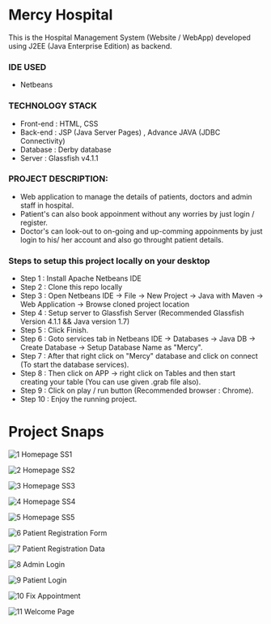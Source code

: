 # Mercy Hospital
This is the Hospital Management System (Website / WebApp) developed using J2EE (Java Enterprise Edition) as backend.

### IDE USED 
- Netbeans

### TECHNOLOGY STACK
- Front-end : HTML, CSS 
- Back-end : JSP (Java Server Pages) , Advance JAVA (JDBC Connectivity)
- Database : Derby database
- Server : Glassfish v4.1.1

### PROJECT DESCRIPTION: 
- Web application to manage the details of patients, doctors and admin staff in hospital.
- Patient's can also book appoinment without any worries by just login / register.
- Doctor's can look-out to on-going and up-comming appoinments by just login to his/ her account and also go throught patient details.

### Steps to setup this project locally on your desktop
- Step 1 : Install Apache Netbeans IDE
- Step 2 : Clone this repo locally
- Step 3 : Open Netbeans IDE -> File -> New Project -> Java with Maven -> Web Application -> Browse cloned project location 
- Step 4 : Setup server to Glassfish Server (Recommended Glassfish Version 4.1.1 && Java version 1.7)
- Step 5 : Click Finish.
- Step 6 : Goto services tab in Netbeans IDE -> Databases -> Java DB -> Create Database -> Setup Database Name as "Mercy".
- Step 7 : After that right click on "Mercy" database and click on connect (To start the database services).
- Step 8 : Then click on APP -> right click on Tables and then start creating your table (You can use given .grab file also).
- Step 9 : Click on play / run button (Recommended browser : Chrome). 
- Step 10 : Enjoy the running project.

# Project Snaps
![1  Homepage SS1](https://user-images.githubusercontent.com/56185636/139746196-7746a2b7-9613-443f-9937-f3dbe2923d82.png)

![2  Homepage SS2](https://user-images.githubusercontent.com/56185636/139746219-b115052c-7e12-44f1-b3c8-725d333192d1.png)

![3  Homepage SS3](https://user-images.githubusercontent.com/56185636/139746228-1c5522a4-5e86-430b-b145-bd63b257950d.png)

![4  Homepage SS4](https://user-images.githubusercontent.com/56185636/139746231-d381e1d2-2d6f-4a6f-970b-eb39b60dd06e.png)

![5  Homepage SS5](https://user-images.githubusercontent.com/56185636/139746237-b2ff8853-f741-42c6-9343-b56780977701.png)

![6  Patient Registration Form](https://user-images.githubusercontent.com/56185636/139746242-bdcfa4ca-8980-4682-8115-e264642ca5f4.png)

![7  Patient Registration Data](https://user-images.githubusercontent.com/56185636/139746246-d2494d8f-b8f6-4369-905c-0452c6c2f2b8.png)

![8  Admin Login](https://user-images.githubusercontent.com/56185636/139746254-e11b99c2-84a6-468a-9240-ece41e81d2f9.png)

![9  Patient Login](https://user-images.githubusercontent.com/56185636/139746259-2d35623b-c644-41df-a07f-ec10de4889d3.png)

![10  Fix Appointment](https://user-images.githubusercontent.com/56185636/139746271-40ae0472-cd5e-4838-a0ee-e21f3d356dc8.png)

![11  Welcome Page](https://user-images.githubusercontent.com/56185636/139746278-9c3a5cc5-5df6-4717-a389-30dda0681ec7.png)
